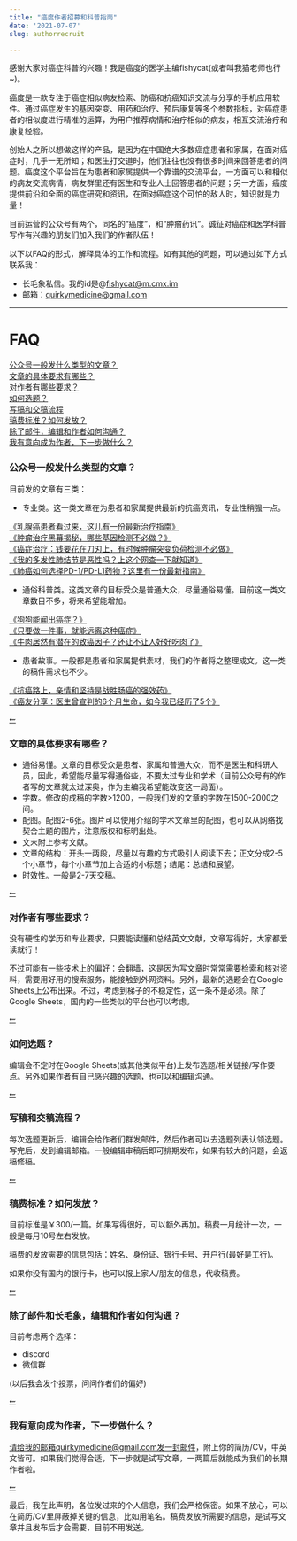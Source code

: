 ```yaml
---
title: "癌度作者招募和科普指南"
date: '2021-07-07'
slug: authorrecruit

---
```



感谢大家对癌症科普的兴趣！我是癌度的医学主编fishycat(或者叫我猫老师也行~)。

癌度是一款专注于癌症相似病友检索、防癌和抗癌知识交流与分享的手机应用软件。通过癌症发生的基因突变、用药和治疗、预后康复等多个参数指标，对癌症患者的相似度进行精准的运算，为用户推荐病情和治疗相似的病友，相互交流治疗和康复经验。

创始人之所以想做这样的产品，是因为在中国绝大多数癌症患者和家属，在面对癌症时，几乎一无所知；和医生打交道时，他们往往也没有很多时间来回答患者的问题。癌度这个平台旨在为患者和家属提供一个靠谱的交流平台，一方面可以和相似的病友交流病情，病友群里还有医生和专业人士回答患者的问题；另一方面，癌度提供前沿和全面的癌症研究和资讯，在面对癌症这个可怕的敌人时，知识就是力量！

目前运营的公众号有两个，同名的“癌度”，和“肿瘤药讯”。诚征对癌症和医学科普写作有兴趣的朋友们加入我们的作者队伍！

以下以FAQ的形式，解释具体的工作和流程。如有其他的问题，可以通过如下方式联系我：

- 长毛象私信。我的id是@fishycat@m.cmx.im
- 邮箱：quirkymedicine@gmail.com

---

<div id="header">

# FAQ

<a href="#公众号一般发什么类型的文章？">公众号一般发什么类型的文章？</a>  
<a href="#文章的具体要求有哪些？">文章的具体要求有哪些？</a>  
<a href="#对作者有哪些要求？">对作者有哪些要求？</a>  
<a href="#如何选题？">如何选题？</a>  
<a href="#写稿和交稿流程">写稿和交稿流程</a>  
<a href="#稿费标准？如何发放？">稿费标准？如何发放？</a>  
<a href="#除了邮件，编辑和作者如何沟通？">除了邮件，编辑和作者如何沟通？</a>  
<a href="#我有意向成为作者，下一步做什么？">我有意向成为作者，下一步做什么？</a>  



<div id="公众号一般发什么类型的文章？">

### 公众号一般发什么类型的文章？

目前发的文章有三类：

- 专业类。这一类文章在为患者和家属提供最新的抗癌资讯，专业性稍强一点。

<a href=https://mp.weixin.qq.com/s/1sILn4xj50FX-JiL0VcnIA target="_blank">《乳腺癌患者看过来，这儿有一份最新治疗指南》</a>  
<a href=https://mp.weixin.qq.com/s/GgjJspbvtfG5a1NdRIWspQ target="_blank">《肿瘤治疗黑幕揭秘，哪些基因检测不必做？》</a>  
<a href=https://mp.weixin.qq.com/s/gXl_uXwWBTqr7Drj4UBWlA target="_blank">《癌症治疗：钱要花在刀刃上，有时候肿瘤突变负荷检测不必做》</a>  
<a href=https://mp.weixin.qq.com/s/Ob6pTQC8GtWPF9uLWlhUig target="_blank">《我的多发性肺结节是恶性吗？上这个网查一下就知道》</a>  
<a href= https://mp.weixin.qq.com/s/7nSSNzvUkHVAGthIDqLEYg target="_blank">《肺癌如何选择PD-1/PD-L1药物？这里有一份最新指南》</a>  


* 通俗科普类。这类文章的目标受众是普通大众，尽量通俗易懂。目前这一类文章数目不多，将来希望能增加。

<a href=https://mp.weixin.qq.com/s/kU_W0-6Su6znrXd6bMxaXA target="_blank">《狗狗能闻出癌症？》</a>  
<a href=https://mp.weixin.qq.com/s/xGkd5F56oj5W6MrVsyB48A target="_blank">《只要做一件事，就能远离这种癌症》</a>  
<a href=https://mp.weixin.qq.com/s/P6Jbn9EKmX82uSNVxgvx7w target="_blank">《牛肉居然有潜在的致癌因子？还让不让人好好吃肉了》</a>  

* 患者故事。一般都是患者和家属提供素材，我们的作者将之整理成文。这一类的稿件需求也不少。

<a href=https://mp.weixin.qq.com/s/fu50gXpXT8vXWtLAa2GuaA target="_blank">《抗癌路上，亲情和坚持是战胜肠癌的强效药》</a>   
<a href=https://mp.weixin.qq.com/s/5IV_Ga_tAl945jDfwhUNSw target="_blank">《癌友分享：医生曾宣判的6个月生命，如今我已经历了5个》</a>  

<a href="#header">⇜</a>

<div id="文章的具体要求有哪些？">

### 文章的具体要求有哪些？

* 通俗易懂。文章的目标受众是患者、家属和普通大众，而不是医生和科研人员，因此，希望能尽量写得通俗些，不要太过专业和学术（目前公众号有的作者写的文章就太过深奥，作为主编我希望能改变这一局面）。
* 字数。修改的成稿的字数>1200，一般我们发的文章的字数在1500-2000之间。
* 配图。配图2-6张。图片可以使用介绍的学术文章里的配图，也可以从网络找契合主题的图片，注意版权和标明出处。
* 文末附上参考文献。
* 文章的结构：开头一两段，尽量以有趣的方式吸引人阅读下去；正文分成2-5个小章节，每个小章节加上合适的小标题；结尾：总结和展望。
* 时效性。一般是2-7天交稿。

<a href="#header">⇜</a>

<div id="对作者有哪些要求？">

### 对作者有哪些要求？

没有硬性的学历和专业要求，只要能读懂和总结英文文献，文章写得好，大家都爱读就行！

不过可能有一些技术上的偏好：会翻墙，这是因为写文章时常常需要检索和核对资料，需要用好用的搜索服务，能接触到外网资料。另外，最新的选题会在Google Sheets上公布出来。不过，考虑到梯子的不稳定性，这一条不是必须。除了Google Sheets，国内的一些类似的平台也可以考虑。

<a href="#header">⇜</a>

<div id="如何选题？">

### 如何选题？

编辑会不定时在Google Sheets(或其他类似平台)上发布选题/相关链接/写作要点。另外如果作者有自己感兴趣的选题，也可以和编辑沟通。

<a href="#header">⇜</a>

<div id="写稿和交稿流程？">

### 写稿和交稿流程？

每次选题更新后，编辑会给作者们群发邮件，然后作者可以去选题列表认领选题。写完后，发到编辑邮箱。一般编辑审稿后即可排期发布，如果有较大的问题，会返稿修稿。

<a href="#header">⇜</a>

<div id="稿费标准？如何发放？">

### 稿费标准？如何发放？

目前标准是￥300/一篇。如果写得很好，可以额外再加。稿费一月统计一次，一般是每月10号左右发放。

稿费的发放需要的信息包括：姓名、身份证、银行卡号、开户行(最好是工行)。

如果你没有国内的银行卡，也可以报上家人/朋友的信息，代收稿费。

<a href="#header">⇜</a>

<div id="除了邮件，编辑和作者如何沟通？">

### 除了邮件和长毛象，编辑和作者如何沟通？

目前考虑两个选择：

- discord
- 微信群

(以后我会发个投票，问问作者们的偏好)

<a href="#header">⇜</a>

<div id="我有意向成为作者，下一步做什么？">

### 我有意向成为作者，下一步做什么？

请给我的邮箱quirkymedicine@gmail.com发一封邮件，附上你的简历/CV，中英文皆可。如果我们觉得合适，下一步就是试写文章，一两篇后就能成为我们的长期作者啦。

<a href="#header">⇜</a>

最后，我在此声明，各位发过来的个人信息，我们会严格保密。如果不放心，可以在简历/CV里屏蔽掉关键的信息，比如用笔名。稿费发放所需要的信息，是试写文章并且发布后才会需要，目前不用发送。
